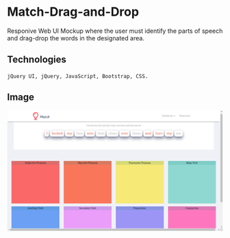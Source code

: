 # Match-Drag-and-Drop
Responive Web UI Mockup where the user must identify the parts of speech and drag-drop the words in the designated area.



## Technologies
```
jQuery UI, jQuery, JavaScript, Bootstrap, CSS.
```


 ## Image 
![alt text](resources/images-git/11_1.PNG)
